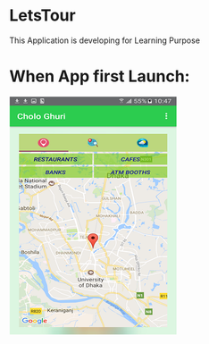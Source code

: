 # LetsTour
This Application is developing for Learning Purpose
# When App first Launch:
![First Launch View](https://github.com/skshahed/LetsTour/blob/master/screen_shot/app_launch.png)
